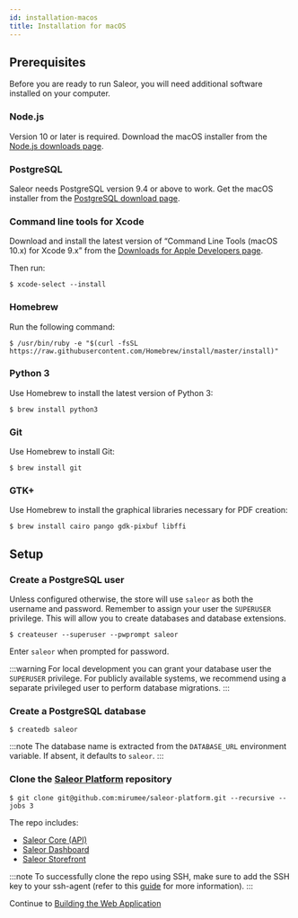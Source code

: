 ```yaml
---
id: installation-macos
title: Installation for macOS
---
```


## Prerequisites

Before you are ready to run Saleor, you will need additional software installed on your computer.

### Node.js

Version 10 or later is required. Download the macOS installer from the [Node.js downloads page](https://nodejs.org/en/download/).

### PostgreSQL

Saleor needs PostgreSQL version 9.4 or above to work. Get the macOS installer from the [PostgreSQL download page](https://www.postgresql.org/download/macosx/).

### Command line tools for Xcode

Download and install the latest version of “Command Line Tools (macOS 10.x) for Xcode 9.x” from the [Downloads for Apple Developers page](https://developer.apple.com/download/more/).

Then run:

```shell-session
$ xcode-select --install
```

### Homebrew

Run the following command:

```shell-session
$ /usr/bin/ruby -e "$(curl -fsSL https://raw.githubusercontent.com/Homebrew/install/master/install)"
```

### Python 3

Use Homebrew to install the latest version of Python 3:

```shell-session
$ brew install python3
```

### Git

Use Homebrew to install Git:

```shell-session
$ brew install git
```

### GTK+

Use Homebrew to install the graphical libraries necessary for PDF creation:

```shell-session
$ brew install cairo pango gdk-pixbuf libffi
```

## Setup

### Create a PostgreSQL user

Unless configured otherwise, the store will use `saleor` as both the username and password. Remember to assign your user the `SUPERUSER` privilege. This will allow you to create databases and database extensions.

```shell-session
$ createuser --superuser --pwprompt saleor
```

Enter `saleor` when prompted for password.

:::warning
For local development you can grant your database user the `SUPERUSER` privilege. For publicly available systems, we recommend using a separate privileged user to perform database migrations.
:::

### Create a PostgreSQL database

```shell-session
$ createdb saleor
```

:::note
The database name is extracted from the `DATABASE_URL` environment variable. If absent, it defaults to `saleor`.
:::

### Clone the [Saleor Platform](https://github.com/mirumee/saleor-platform) repository

```shell-session
$ git clone git@github.com:mirumee/saleor-platform.git --recursive --jobs 3
```

The repo includes:

- [Saleor Core (API)](https://github.com/mirumee/saleor)
- [Saleor Dashboard](https://github.com/mirumee/saleor-dashboard)
- [Saleor Storefront](https://github.com/mirumee/saleor-storefront)

:::note
To successfully clone the repo using SSH, make sure to add the SSH key to your ssh-agent (refer to this [guide](https://help.github.com/en/github/authenticating-to-github/connecting-to-github-with-ssh) for more information).
:::

Continue to [Building the Web Application](building-web-application.md)
